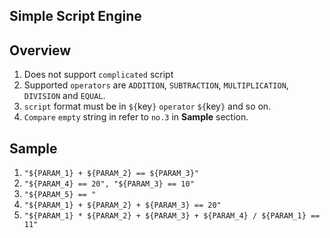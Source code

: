 Simple Script Engine
-

Overview
-- 
1. Does not support `complicated` script
2. Supported `operators` are `ADDITION`, `SUBTRACTION`, `MULTIPLICATION`, `DIVISION` and `EQUAL`.
3. `script` format must be in `${`key`}` `operator` `${`key`}` and so on.
4. `Compare` `empty` string in refer to `no.3` in **Sample** section.

Sample
--
1. `"${PARAM_1} + ${PARAM_2} == ${PARAM_3}"`
2. `"${PARAM_4} == 20", "${PARAM_3} == 10"`
3. `"${PARAM_5} == "`
4. `"${PARAM_1} + ${PARAM_2} + ${PARAM_3} == 20"`
5. `"${PARAM_1} * ${PARAM_2} + ${PARAM_3} + ${PARAM_4} / ${PARAM_1} == 11"`
